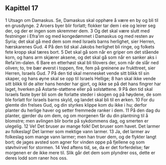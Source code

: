## Kapittel 17

1 Utsagn om Damaskus. Se, Damaskus skal opphøre å være en by og bli til en grusdynge.
2 Aroers byer blir forlatt; flokker tar dem i eie og leirer seg der, og der er ingen som skremmer dem.
3 Og det skal være slutt med festninger i Efra'im og med kongedømmet i Damaskus og med resten av Syria; det skal gå med dem som med Israels barns herlighet, sier Herren, hærskarenes Gud.
4 På den tid skal Jakobs herlighet bli ringe, og folkets fete kropp skal tæres bort.
5 Det skal gå som når en griper om det stående korn, og hans arm skjærer aksene, og det skal gå som når en sanker aks i Refa'im-dalen.
6 Bare en etterhøst skal bli tilovers der, som når de slår ned oliven; to, tre bær øverst i toppen, fire, fem på greinene av frukttreet, sier Herren, Israels Gud.
7 På den tid skal mennesket vende sitt blikk til sin skaper, og hans øyne skal se opp til Israels Hellige;
8 han skal ikke vende sitt blikk til de alter hans hender har gjort, og ikke se på det hans fingrer har laget, hverken på Astarte-støttene eller på solstøttene.
9 På den tid skal Israels faste byer bli som de forlatte steder i skogen og på høydene, de som ble forlatt for Israels barns skyld, og landet skal bli til en ørken.
10 For du glemte din frelses Gud, og din styrkes klippe kom du ikke i hu; derfor planter du herlige haver og setter fremmede ranker i dem.
11 På den dag du planter, gjerder du om dem, og om morgenen får du din plantning til å blomstre; men avlingen blir borte på sykdommens dag, og smerten er ulegelig.
12 Ve! Det bruser av mange folk! Det bruser som havet. Det larmer av folkeslag! Det larmer som mektige vann larmer.
13 Ja, det larmer av folkeslag som mange vann larmer; men han truer dem, og de flykter langt bort; de jages avsted som agner for vinden oppe på fjellene og som støvhvirvel for stormen.
14 Ved aftens tid, se, da er det forferdelse; før morgenen er de ikke mere til. Slik går det dem som plyndrer oss, dette er deres lodd som raner hos oss.
